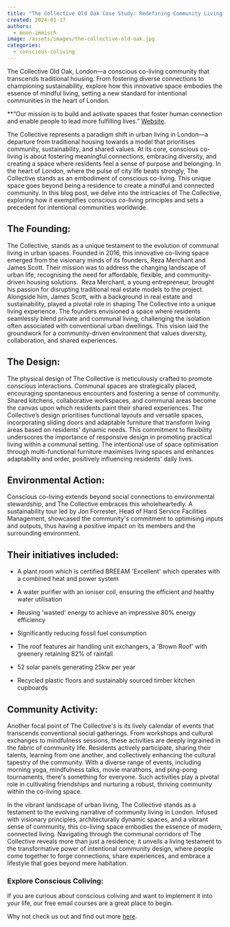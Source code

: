 ```yaml
---
title: "The Collective Old Oak Case Study: Redefining Community Living in Central London"
created: 2024-01-17
authors:
  - moon-immisch
image: /assets/images/the-collective-old-oak.jpg
categories:
  - conscious-coliving
---
```


The Collective Old Oak, London—a conscious co-living community that transcends traditional housing. From fostering diverse connections to championing sustainability, explore how this innovative space embodies the essence of mindful living, setting a new standard for intentional communities in the heart of London.


**“Our mission is to build and activate spaces that foster human connection and enable people to lead more fulfilling lives.” [Website](https://www.thecollective.com/).

The Collective represents a paradigm shift in urban living in London—a departure from traditional housing towards a model that prioritises community, sustainability, and shared values. At its core, conscious co-living is about fostering meaningful connections, embracing diversity, and creating a space where residents feel a sense of purpose and belonging. In the heart of London, where the pulse of city life beats strongly, The Collective stands as an embodiment of conscious co-living. This unique space goes beyond being a residence to create a mindful and connected community. In this blog post, we delve into the intricacies of The Collective, exploring how it exemplifies conscious co-living principles and sets a precedent for intentional communities worldwide.

## The Founding:

The Collective, stands as a unique testament to the evolution of communal living in urban spaces. Founded in 2016, this innovative co-living space emerged from the visionary minds of its founders, Reza Merchant and James Scott. Their mission was to address the changing landscape of urban life, recognising the need for affordable, flexible, and community-driven housing solutions.  Reza Merchant, a young entrepreneur, brought his passion for disrupting traditional real estate models to the project. Alongside him, James Scott, with a background in real estate and sustainability, played a pivotal role in shaping The Collective into a unique living experience. The founders envisioned a space where residents seamlessly blend private and communal living, challenging the isolation often associated with conventional urban dwellings. This vision laid the groundwork for a community-driven environment that values diversity, collaboration, and shared experiences.

## The Design:

The physical design of The Collective is meticulously crafted to promote conscious interactions. Communal spaces are strategically placed, encouraging spontaneous encounters and fostering a sense of community. Shared kitchens, collaborative workspaces, and communal areas become the canvas upon which residents paint their shared experiences. The Collective’s design prioritises functional layouts and versatile spaces, incorporating sliding doors and adaptable furniture that transform living areas based on residents' dynamic needs. This commitment to flexibility underscores the importance of responsive design in promoting practical living within a communal setting. The intentional use of space optimisation through multi-functional furniture maximises living spaces and enhances adaptability and order, positively influencing residents' daily lives.

## Environmental Action:

Conscious co-living extends beyond social connections to environmental stewardship, and The Collective embraces this wholeheartedly. A  sustainability tour led by Jon Forrester, Head of Hard Service Facilities Management, showcased the community's commitment to optimising inputs and outputs, thus having a positive impact on its members and the surrounding environment. 

## Their initiatives included:

- A plant room which is certified BREEAM 'Excellent' which operates with a combined heat and power system
    
- A water purifier with an ioniser coil, ensuring the efficient and healthy water utilisation 
    
- Reusing 'wasted' energy to achieve an impressive 80% energy efficiency
    
- Significantly reducing fossil fuel consumption
    
- The roof features air handling unit exchangers, a 'Brown Roof' with greenery retaining 82% of rainfall
    
- 52 solar panels generating 25kw per year
    
- Recycled plastic floors and sustainably sourced timber kitchen cupboards 
    

## Community Activity:

Another focal point of The Collective's is its lively calendar of events that transcends conventional social gatherings. From workshops and cultural exchanges to mindfulness sessions, these activities are deeply ingrained in the fabric of community life. Residents actively participate, sharing their talents, learning from one another, and collectively enhancing the cultural tapestry of the community. With a diverse range of events, including morning yoga, mindfulness talks, movie marathons, and ping-pong tournaments, there's something for everyone. Such activities play a pivotal role in cultivating friendships and nurturing a robust, thriving community within the co-living space.


In the vibrant landscape of urban living, The Collective stands as a testament to the evolving narrative of community living in London. Infused with visionary principles, architecturally dynamic spaces, and a vibrant sense of community, this co-living space embodies the essence of modern, connected living. Navigating through the communal corridors of The Collective reveals more than just a residence; it unveils a living testament to the transformative power of intentional community design, where people come together to forge connections, share experiences, and embrace a lifestyle that goes beyond mere habitation.
 
### Explore Conscious Coliving: 

If you are curious about conscious coliving and want to implement it into your life, our free email courses are a great place to begin. 

Why not check us out and find out more [here](https://lifeitself.org/conscious-coliving).